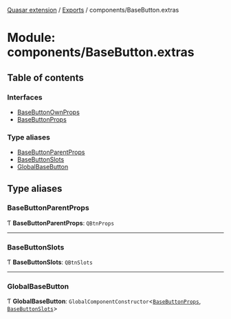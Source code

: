 [Quasar extension](../index.md) / [Exports](../modules.md) / components/BaseButton.extras

# Module: components/BaseButton.extras

## Table of contents

### Interfaces

- [BaseButtonOwnProps](../interfaces/components_BaseButton_extras.BaseButtonOwnProps.md)
- [BaseButtonProps](../interfaces/components_BaseButton_extras.BaseButtonProps.md)

### Type aliases

- [BaseButtonParentProps](components_BaseButton_extras.md#basebuttonparentprops)
- [BaseButtonSlots](components_BaseButton_extras.md#basebuttonslots)
- [GlobalBaseButton](components_BaseButton_extras.md#globalbasebutton)

## Type aliases

### BaseButtonParentProps

Ƭ **BaseButtonParentProps**: `QBtnProps`

___

### BaseButtonSlots

Ƭ **BaseButtonSlots**: `QBtnSlots`

___

### GlobalBaseButton

Ƭ **GlobalBaseButton**: `GlobalComponentConstructor`<[`BaseButtonProps`](../interfaces/components_BaseButton_extras.BaseButtonProps.md), [`BaseButtonSlots`](components_BaseButton_extras.md#basebuttonslots)\>
